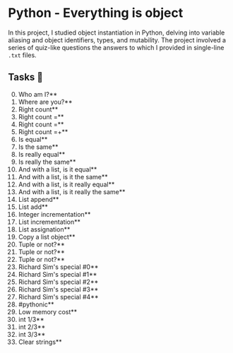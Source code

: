 # Python - Everything is object

In this project, I studied object instantiation in Python, delving into
variable aliasing and object identifiers, types, and mutability. The project
involved a series of quiz-like questions the answers to which I provided in
single-line `.txt` files.

## Tasks :page_with_curl:

0. Who am I?**
1. Where are you?**
2. Right count**
3. Right count =**
4. Right count =**
5. Right count =+**
6. Is equal**
7. Is the same**
8. Is really equal**
9. Is really the same**
10. And with a list, is it equal**
11. And with a list, is it the same**
12. And with a list, is it really equal**
13. And with a list, is it really the same**
14. List append**
15. List add**
16. Integer incrementation**
17. List incrementation**
18. List assignation**
19. Copy a list object**
21. Tuple or not?**
22. Tuple or not?**
23. Tuple or not?**
24. Richard Sim's special #0**
25. Richard Sim's special #1**
26. Richard Sim's special #2**
27. Richard Sim's special #3**
28. Richard Sim's special #4**
29. #pythonic**
30. Low memory cost**
31. int 1/3**
32. int 2/3**
33. int 3/3**
34. Clear strings**

